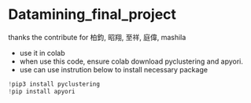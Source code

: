 # Datamining_final_project
thanks the contribute for 柏鈞, 昭翔, 至祥, 庭偉, mashila

- use it in colab
- when use this code, ensure colab download pyclustering and apyori.
- use can use instrution below to install necessary package
```python = 0
!pip3 install pyclustering
!pip install apyori
```
